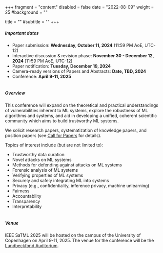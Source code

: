 +++
fragment = "content"
disabled = false
date = "2022-08-09"
weight = 25
#background = ""

title = ""
#subtitle = ""
+++

##### Important dates
  * Paper​ ​submission: **Wednesday, October 11, 2024** (11:59 PM AoE, UTC-12)
  * Interactive discussion & revision phase: **November 30 - December 12, 2024** (11:59 PM AoE, UTC-12)
  * Paper​ ​notification: **Tuesday, December 19, 2024**
  * Camera-ready​ ​versions​ of Papers and Abstracts: **Date, TBD, 2024**
  * Conference: **April 9-11, 2025**
<br><br>

##### Overview
This conference will expand on the theoretical and practical understandings of vulnerabilities inherent to ML systems, explore the robustness of ML algorithms and systems, and aid in developing a unified, coherent scientific community which aims to build trustworthy ML systems.

We solicit research papers, systematization of knowledge papers, and position
papers (see [Call for Papers](/participate-cfp) for details).

Topics of interest include (but are not limited to):
* Trustworthy data curation
* Novel attacks on ML systems
* Methods for defending against attacks on ML systems
* Forensic analysis of ML systems
* Verifying properties of ML systems
* Securely and safely integrating ML into systems
* Privacy (e.g., confidentiality, inference privacy, machine unlearning)
* Fairness
* Accountability
* Transparency
* Interpretability
<br><br>

##### Venue
IEEE SaTML 2025 will be hosted on the campus of the University of Copenhagen on April
9-11, 2025. The venue for the conference will be the <a
href="https://www.biocenter.ku.dk/english/auditorium/"
target="_blank">Lundbeckfond Auditorium</a>.